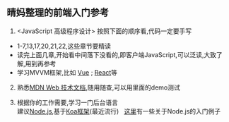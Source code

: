 ## 晴妈整理的前端入门参考

1. <JavaScript 高级程序设计> 按照下面的顺序看,代码一定要手写  
+ 1-7,13,17,20,21,22,这些章节要精读 
+ 读完上面几章,开始看中间落下没看的,即客户端JavaScript,可以泛读,大致了解,用到再参考    
+ 学习MVVM框架,比如 [Vue](https://cn.vuejs.org/v2/guide/) ; [React](https://reactjs.org/)等  
  
2. 熟悉[MDN Web 技术文档](https://developer.mozilla.org/zh-CN/),随用随查,可以用里面的demo测试   

3. 根据你的工作需要,学习一门后台语言     
   建议[Node.js](http://nodejs.cn/api/),基于[Koa框架](https://github.com/demopark/koa-docs-Zh-CN)(最近流行) 
   [这里](https://github.com/alsotang/node-lessons)有一些关于Node.js的入门例子
